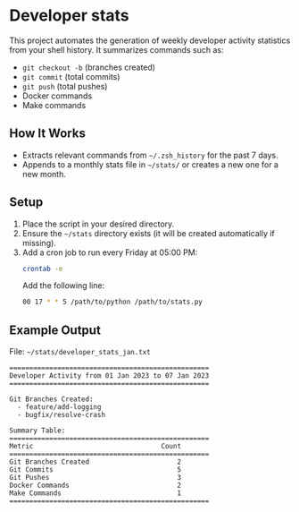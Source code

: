 # Developer stats

This project automates the generation of weekly developer activity statistics from your shell history. It summarizes commands such as:
- `git checkout -b` (branches created)
- `git commit` (total commits)
- `git push` (total pushes)
- Docker commands
- Make commands

## How It Works
- Extracts relevant commands from `~/.zsh_history` for the past 7 days.
- Appends to a monthly stats file in `~/stats/` or creates a new one for a new month.

## Setup
1. Place the script in your desired directory.
2. Ensure the `~/stats` directory exists (it will be created automatically if missing).
3. Add a cron job to run every Friday at 05:00 PM:
   ```bash
   crontab -e
   ```
   Add the following line:
   ```bash
   00 17 * * 5 /path/to/python /path/to/stats.py
   ```

## Example Output
File: `~/stats/developer_stats_jan.txt`
```
==================================================
Developer Activity from 01 Jan 2023 to 07 Jan 2023
==================================================

Git Branches Created:
  - feature/add-logging
  - bugfix/resolve-crash

Summary Table:
==================================================
Metric                                Count
==================================================
Git Branches Created                      2
Git Commits                               5
Git Pushes                                3
Docker Commands                           2
Make Commands                             1
==================================================
```


